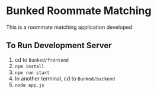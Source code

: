# Bunked Roommate Matching

This is a roommate matching application developed

## To Run Development Server

1. cd to `Bunked/frontend`
2. `npm install`
3. `npm run start`
4. In another terminal, cd to `Bunked/backend`
5. `node app.js`
